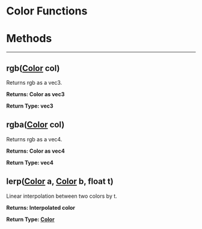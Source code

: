 # Color Functions
# Methods
---

## **rgb([Color](../data-types/Color.md) col)**
Returns rgb as a vec3.
   
   
**Returns: Color as vec3**
   
**Return Type: vec3**

## **rgba([Color](../data-types/Color.md) col)**
Returns rgb as a vec4.
   
   
**Returns: Color as vec4**
   
**Return Type: vec4**

## **lerp([Color](../data-types/Color.md) a, [Color](../data-types/Color.md) b, float t)**
Linear interpolation between two colors by t.
   
   
**Returns: Interpolated color**
   
**Return Type: [Color](../data-types/Color.md)**